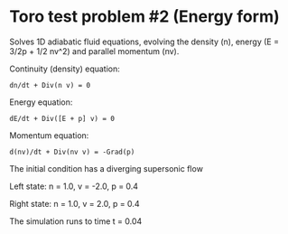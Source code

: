 Toro test problem #2 (Energy form)
==================================

Solves 1D adiabatic fluid equations, evolving the density
(n), energy (E = 3/2p + 1/2 nv^2) and parallel momentum (nv).

Continuity (density) equation:

    dn/dt + Div(n v) = 0

Energy equation:

    dE/dt + Div([E + p] v) = 0

Momentum equation:

    d(nv)/dt + Div(nv v) = -Grad(p)

The initial condition has a diverging supersonic flow

Left state: n = 1.0, v = -2.0, p = 0.4

Right state: n = 1.0, v = 2.0, p = 0.4

The simulation runs to time t = 0.04
